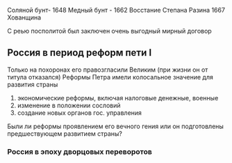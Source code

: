 Соляной бунт- 1648
Медный бунт - 1662 
Восстание Степана Разина 1667
Хованщина 

С реью посполитой был заключен очень выгодный мирный договор

## Россия в период реформ пети I 

Только на похоронах его правозгласили Великим (при жизни он от титула отказался)
Реформы Петра имели колосальное значение для развития страны

1. экономические реформы, включая налоговые денежные, военные
2. изменение в положении сословий
3. создание новых органов гос. управления

Были ли реформы проявлением его вечного гения или он подготовлены предшествующем развитием страны?


### Россия в эпоху дворцовых переворотов
